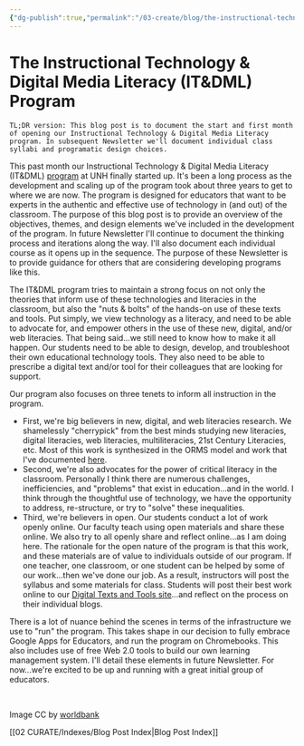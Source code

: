 ```yaml
---
{"dg-publish":true,"permalink":"/03-create/blog/the-instructional-technology-and-digital-media-literacy-it-and-dml-program/","title":"The Instructional Technology & Digital Media Literacy (IT&DML) Program","tags":["chromebooks","itdml"]}
---
```


# The Instructional Technology & Digital Media Literacy (IT&DML) Program

```
TL;DR version: This blog post is to document the start and first month of opening our Instructional Technology & Digital Media Literacy program. In subsequent Newsletter we'll document individual class syllabi and programatic design choices.
```

This past month our Instructional Technology & Digital Media Literacy (IT&DML) [program](http://www.newhaven.edu/286693/) at UNH finally started up. It's been a long process as the development and scaling up of the program took about three years to get to where we are now. The program is designed for educators that want to be experts in the authentic and effective use of technology in (and out) of the classroom. The purpose of this blog post is to provide an overview of the objectives, themes, and design elements we've included in the development of the program. In future Newsletter I'll continue to document the thinking process and iterations along the way. I'll also document each individual course as it opens up in the sequence. The purpose of these Newsletter is to provide guidance for others that are considering developing programs like this.

The IT&DML program tries to maintain a strong focus on not only the theories that inform use of these technologies and literacies in the classroom, but also the "nuts & bolts" of the hands-on use of these texts and tools. Put simply, we view technology as a literacy, and need to be able to advocate for, and empower others in the use of these new, digital, and/or web literacies. That being said...we still need to know how to make it all happen. Our students need to be able to design, develop, and troubleshoot their own educational technology tools. They also need to be able to prescribe a digital text and/or tool for their colleagues that are looking for support.

Our program also focuses on three tenets to inform all instruction in the program.

- First, we're big believers in new, digital, and web literacies research. We shamelessly "cherrypick" from the best minds studying new literacies, digital literacies, web literacies, multiliteracies, 21st Century Literacies, etc. Most of this work is synthesized in the ORMS model and work that I've documented [here](http://wiobyrne.com/?s=ORMS).
- Second, we're also advocates for the power of critical literacy in the classroom. Personally I think there are numerous challenges, inefficiencies, and "problems" that exist in education...and in the world. I think through the thoughtful use of technology, we have the opportunity to address, re-structure, or try to "solve" these inequalities.
- Third, we're believers in open. Our students conduct a lot of work openly online. Our faculty teach using open materials and share these online. We also try to all openly share and reflect online...as I am doing here. The rationale for the open nature of the program is that this work, and these materials are of value to individuals outside of our program. If one teacher, one classroom, or one student can be helped by some of our work...then we've done our job. As a result, instructors will post the syllabus and some materials for class. Students will post their best work online to our [Digital Texts and Tools site](https://sites.google.com/site/textsandtools/)...and reflect on the process on their individual blogs.

There is a lot of nuance behind the scenes in terms of the infrastructure we use to "run" the program. This takes shape in our decision to fully embrace Google Apps for Educators, and run the program on Chromebooks. This also includes use of free Web 2.0 tools to build our own learning management system. I'll detail these elements in future Newsletter. For now...we're excited to be up and running with a great initial group of educators.

 

Image CC by [worldbank](http://www.flickr.com/photos/worldbank/1128192883/)

[[02 CURATE/Indexes/Blog Post Index\|Blog Post Index]]